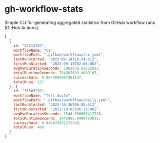 # gh-workflow-stats
 
Simple CLI for generating aggregated statistics from GitHub workflow runs (GitHub Actions).

```js
[
  {
    id: "35212767",
    workflowName: "CI",
    workflowPath: ".github/workflows/ci.yaml",
    lastRunStarted: "2023-09-14T16:24:01Z",
    firstRunStarted: "2022-09-19T02:06:00Z",
    avgRunDurationSeconds: 5062978.91082813,
    totalRuntimeSeconds: 794887689.0000165,
    successRate: 0.9044585987261147,
    totalRuns: 157
  }, {
    id: "36583289",
    workflowName: "Test Suite",
    workflowPath: ".github/workflows/daily.yaml",
    lastRunStarted: "2023-10-26T06:05:01Z",
    firstRunStarted: "2022-10-05T06:11:40Z",
    avgRunDurationSeconds: 3544.090685412726,
    totalRuntimeSeconds: 1445988.9996483922,
    successRate: 0.946078431372549,
    totalRuns: 408
  }
]
```
